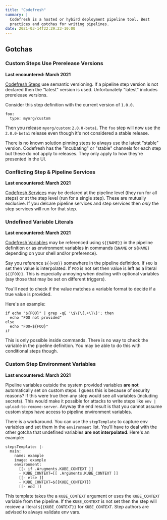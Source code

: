 ```yaml
---
title: "Codefresh"
summary: |
  Codefresh is a hosted or hybird deployment pipeline tool. Best
  practices and gotchas for writing pipelines.
date: 2021-03-14T22:29:23-10:00
---
```


## Gotchas

### Custom Steps Use Prerelease Versions

**Last encountered: March 2021**

[Codefresh Steps][steps] use semantic versioning. If a pipeline step
version is not declared then the "latest" version is used.
Unfortunately "latest" includes prerelease versions.

Consider this step definition with the current version of `1.0.0.`

```
foo:
  type: myorg/custom
```

Then you release `myorg/custom:2.0.0-beta1`. The `foo` step will now
use the `2.0.0-beta1` release even though it's not considered a stable
release.

There is no known solution pinning steps to always use the latest
"stable" version. Codefresh has the "incubating" or "stable" channels
for each step but these do not apply to releases. They only apply to
how they're presented in the UI.

### Conflicting Step & Pipeline Services

**Last encountered: March 2021**

[Codefresh Services][services] may be declared at the pipeline level
(they run for all steps) or at the step level (run for a single step).
These are mutually exclusive. If you delcare pipeline services and
step services then _only_ the step services will run for that step.

### Undefined Variable Literals

**Last encountered: March 2021**

[Codefresh Variables][variables] may be referenced using `${{NAME}}`
in the pipeline definition or as environment variables in commands
(`$NAME` or `${NAME}` depending on your shell and/or preference).

Say you reference `${{FOO}}` somewhere in the pipeline definition. If
`FOO` is set then value is interpolated. If `FOO` is not set then
value is left as a literal `${{FOO}}`. This is especially annoying
when dealing with optional variables (say those that may be set on
different triggers).

You'll need to check if the value matches a variable format to decide
if a true value is provided.

Here's an example:

```
if echo "${FOO}" | grep -qE '\$\{\{.+\}\}'; then
  echo "FOO not provided"
else
  echo "FOO=${FOO}"
if
```

This is only possible inside commands. There is no way to check the
variable in the pipeline definition. You may be able to do this with
conditional steps though.

### Custom Step Environment Variables

**Last encountered: March 2021**

Pipeline variables outside the system provided variables **are not**
automatically set on custom steps. I guess this is because of security
reasons? If this were true then any step would see all variables
(including secrets). This would make it possible for attacks to write
steps like `env | upload-to-remove-server`. Anyway the end result is
that you cannot assume custom steps have access to pipeline
environment variables.

There is a workaround. You can use the `stepTemplate` to capture env
variables and set them in the `environment` list. You'll have to deal
with the other gotcha that undefined variables **are not
interpolated**. Here's an example:

```
stepsTemplate: |-
  main:
    name: example
    image: example
    environment:
      [[- if .Arugments.KUBE_CONTEXT ]]
      - KUBE_CONTEXT=[[ .Arguments.KUBE_CONTEXT ]]
      [[- else ]]
      - KUBE_CONTEXT=${{KUBE_CONTEXT}}
      [[- end ]]
```

This template takes the a `KUBE_CONTEXT` argument or uses the
`KUBE_CONTEXT` variable from the pipeline. If the `KUBE_CONTEXT` is
not set then the step will recieve a literal `${{KUBE_CONTEXT}}` for
`KUBE_CONTEXT`. Step authors are advised to always validate env vars.

[services]: https://codefresh.io/docs/docs/codefresh-yaml/service-containers/
[steps]: https://codefresh.io/docs/docs/codefresh-yaml/steps/
[variables]: https://codefresh.io/docs/docs/codefresh-yaml/variables/
